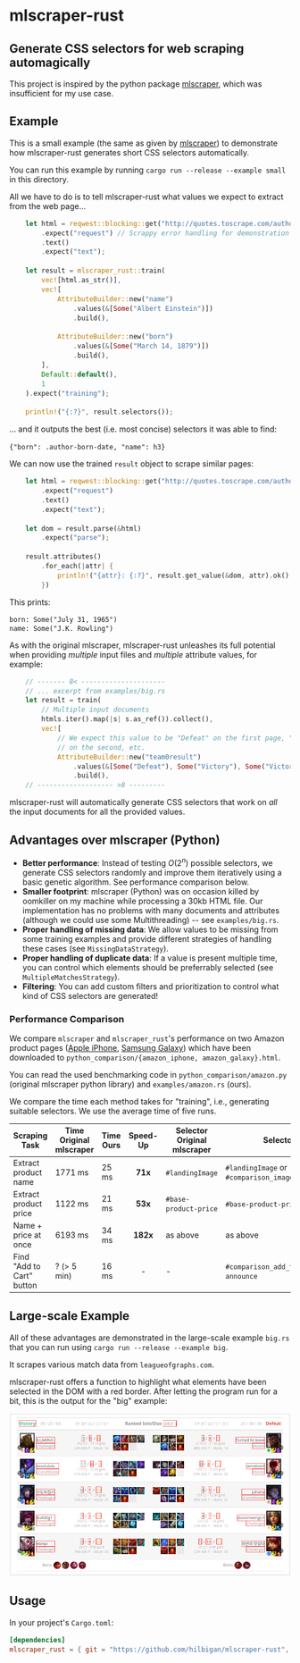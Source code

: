 # mlscraper-rust

## Generate CSS selectors for web scraping automagically

This project is inspired by the python package [mlscraper](https://github.com/lorey/mlscraper),
which was insufficient for my use case.

## Example

This is a small example (the same as given by 
[mlscraper](https://github.com/lorey/mlscraper)) to demonstrate
how mlscraper-rust generates short CSS selectors automatically.

You can run this example by running `cargo run --release --example small`
in this directory.

All we have to do is to tell mlscraper-rust what values we expect
to extract from the web page...

```rust
    let html = reqwest::blocking::get("http://quotes.toscrape.com/author/Albert-Einstein/")
        .expect("request") // Scrappy error handling for demonstration purposes
        .text()
        .expect("text");

    let result = mlscraper_rust::train(
        vec![html.as_str()],
        vec![
            AttributeBuilder::new("name")
                .values(&[Some("Albert Einstein")])
                .build(),

            AttributeBuilder::new("born")
                .values(&[Some("March 14, 1879")])
                .build(),
        ],
        Default::default(),
        1
    ).expect("training");

    println!("{:?}", result.selectors());
```

... and it outputs the best (i.e. most concise) selectors it was able to find:

`{"born": .author-born-date, "name": h3}`

We can now use the trained `result` object to scrape similar pages:

```rust
    let html = reqwest::blocking::get("http://quotes.toscrape.com/author/J-K-Rowling")
        .expect("request")
        .text()
        .expect("text");

    let dom = result.parse(&html)
        .expect("parse");

    result.attributes()
        .for_each(|attr| {
            println!("{attr}: {:?}", result.get_value(&dom, attr).ok().flatten())
        })
```

This prints:

```
born: Some("July 31, 1965")
name: Some("J.K. Rowling")
```

As with the original mlscraper, mlscraper-rust unleashes its full potential
when providing *multiple* input files and *multiple* attribute values,
for example:

```rust
    // ------- 8< ---------------------
    // ... excerpt from examples/big.rs
    let result = train(
        // Multiple input documents
        htmls.iter().map(|s| s.as_ref()).collect(),
        vec![
            // We expect this value to be "Defeat" on the first page, "Victory" 
            // on the second, etc.
            AttributeBuilder::new("team0result")
                .values(&[Some("Defeat"), Some("Victory"), Some("Victory")])
                .build(),
    // ------------------- >8 ---------
```

mlscraper-rust will automatically generate CSS selectors
that work on *all* the input documents for all the provided values.

## Advantages over mlscraper (Python)

- **Better performance**: Instead of testing $O(2^n)$ possible selectors,
    we generate CSS selectors randomly and improve them iteratively
    using a basic genetic algorithm. See performance comparison below.
- **Smaller footprint**: mlscraper (Python) was on occasion killed by oomkiller on my
    machine while processing a 30kb HTML file. Our implementation has no problems
    with many documents and attributes (although we could use some 
    Multithreading) -- see `examples/big.rs`.
- **Proper handling of missing data**: We allow values to be missing from
    some training examples and provide different strategies of
    handling these cases (see `MissingDataStrategy`).
- **Proper handling of duplicate data**: If a value is present multiple
    time, you can control which elements should be preferrably selected
    (see `MultipleMatchesStrategy`).
- **Filtering**: You can add custom filters and prioritization to control
    what kind of CSS selectors are generated!

### Performance Comparison

We compare `mlscraper` and `mlscraper_rust`'s performance on two Amazon 
product pages ([Apple iPhone](https://www.amazon.com/Apple-iPhone-11-64GB-Black/dp/B07ZPKN6YR),
[Samsung Galaxy](https://www.amazon.com/Samsung-Galaxy-S21-5G-Version/dp/B08VLMQ3KS)) which
have been downloaded to `python_comparison/{amazon_iphone, amazon_galaxy}.html`.

You can read the used benchmarking code in `python_comparison/amazon.py`
(original mlscraper python library) and `examples/amazon.rs` (ours).

We compare the time each method takes for "training", i.e., generating suitable
selectors. We use the average time of five runs.


|Scraping Task             |Time Original mlscraper     |Time Ours            |Speed-Up|Selector Original mlscraper     |Selector Ours
|--------------------------|----------------------------|-------------------- |:------:|------------------------------- |-----------------------------------------
|Extract product name      |1771 ms                     |25 ms                |**71x** |`#landingImage`                 |`#landingImage` or `#comparison_image`
|Extract product price     |1122 ms                     |21 ms                |**53x** |`#base-product-price`           |`#base-product-price`
|Name + price at once      |6193 ms                     |34 ms                |**182x**|as above                        |as above
|Find "Add to Cart" button |? (> 5 min)                 |16 ms                |-       |-                               |`#comparison_add_to_cart_button3-announce`


## Large-scale Example

All of these advantages are demonstrated in the large-scale example `big.rs`
that you can run using `cargo run --release --example big`.

It scrapes various match data from `leagueofgraphs.com`.

mlscraper-rust offers a function to highlight what elements have been
selected in the DOM with a red border. After letting the program run
for a bit, this is the output for the "big" example:

![Highlighted elements](./screenshots/highlighted.png)

## Usage

In your project's `Cargo.toml`:

```toml
[dependencies]
mlscraper_rust = { git = "https://github.com/hilbigan/mlscraper-rust", branch = "main" }
```
